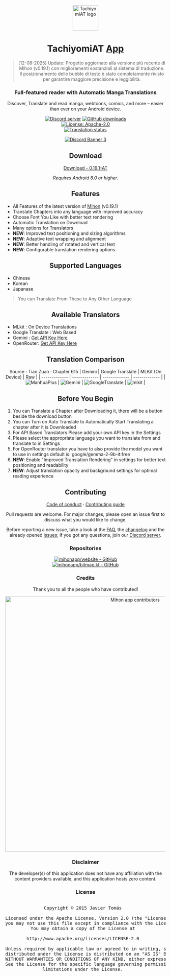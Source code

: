 
<div align="center">  

<a href="https://github.com/mannu691/TachiyomiAT">  
    <img src="./.github/assets/logo.png" alt="TachiyomiAT logo" title="TachiyomiAT logo" width="80"/>  
</a>  

# TachiyomiAT [App](#)

>[12-08-2025] Update: Progetto aggiornato alla versione più recente di Mihon (v0.19.1) con miglioramenti sostanziali al sistema di traduzione. Il posizionamento delle bubble di testo è stato completamente rivisto per garantire maggiore precisione e leggibilità.

### Full-featured reader with Automatic Manga Translations
Discover, Translate and read manga, webtoons, comics, and more – easier than ever on your Android device.

[![Discord server](https://img.shields.io/discord/801338287012053042.svg?label=&labelColor=6A7EC2&color=7389D8&logo=discord&logoColor=FFFFFF)](https://discord.com/invite/rkvXfVPRdq)
[![GitHub downloads](https://img.shields.io/github/downloads/mannu691/TachiyomiAT/total?label=downloads&labelColor=27303D&color=0D1117&logo=github&logoColor=FFFFFF&style=flat)](https://github.com/mannu691/TachiyomiAT/releases)  
[![License: Apache-2.0](https://img.shields.io/github/license/mihonapp/mihon?labelColor=27303D&color=0877d2)](/LICENSE)  
[![Translation status](https://img.shields.io/weblate/progress/mihon?labelColor=27303D&color=946300)](https://hosted.weblate.org/engage/mihon/)

[![Discord Banner 3](https://discord.com/api/guilds/801338287012053042/widget.png?style=banner3)](https://discord.com/invite/rkvXfVPRdq)
## Download

[Download - 0.19.1-AT](https://github.com/Lorenzo-Guardabascio/TachiyomiAT/releases)

*Requires Android 8.0 or higher.*

## Features

<div align="left">  

* All Features of the latest version of [Mihon](https://github.com/mihonapp/mihon) (v0.19.1)
* Translate Chapters into any language with improved accuracy
* Choose Font You Like with better text rendering
* Automatic Translation on Download
* Many options for Translators
* **NEW**: Improved text positioning and sizing algorithms
* **NEW**: Adaptive text wrapping and alignment
* **NEW**: Better handling of rotated and vertical text
* **NEW**: Configurable translation rendering options
</div>  

## Supported Languages

<div align="left">

* Chinese
* Korean
* Japanase

> You can Translate From These to Any  Other Language
>
</div>  

## Available Translators
<div align="left">

* MLkit : On Device Translations
* Google Translate : Web Based
* Gemini : [Get API Key Here](https://makersuite.google.com/app/apikey "Get API Key Here")
* OpenRouter: [Get API Key Here](https://openrouter.ai/ "Get API Key Here")

</div>  

## Translation Comparison

Source : Tian Zuan : Chapter 615
| Gemini | Google Translate  | MLKit (On Device) | Raw  |
| ------------- | ------------- | ------------- | ------------- |
| ![ManhuaPlus](./.github/assets/gemini.png)  | ![Gemini](./.github/assets/gt.png)  | ![GoogleTranslate](./.github/assets/mlkit.png)  | ![mlkit](./.github/assets/raw.png)  |


## Before You Begin

<div align="left">

1. You can Translate a Chapter after Downloading it, there will be a button beside the download button
2. You can Turn on Auto Translate to Automatically Start Translating a chapter after it is Downloaded
3. For API Based Translators Please add your own API key in the Settings
4. Please select the appropriate language you want to translate from and translate to in Settings
5. For OpenRouter translator you have to also provide the model you want to use in settings default is: google/gemma-2-9b-it:free
6. **NEW**: Enable "Improved Translation Rendering" in settings for better text positioning and readability
7. **NEW**: Adjust translation opacity and background settings for optimal reading experience

</div>  

## Contributing

[Code of conduct](./CODE_OF_CONDUCT.md) · [Contributing guide](./CONTRIBUTING.md)

Pull requests are welcome. For major changes, please open an issue first to discuss what you would like to change.

Before reporting a new issue, take a look at the [FAQ](https://mihon.app/docs/faq/general), the [changelog](https://mihon.app/changelogs/) and the already opened [issues](https://github.com/mihonapp/mihon/issues); if you got any questions, join our [Discord server](https://discord.gg/mihon).


### Repositories

[![mihonapp/website - GitHub](https://github-readme-stats.vercel.app/api/pin/?username=mihonapp&repo=website&bg_color=161B22&text_color=c9d1d9&title_color=0877d2&icon_color=0877d2&border_radius=8&hide_border=true)](https://github.com/mihonapp/website/)  
[![mihonapp/bitmap.kt - GitHub](https://github-readme-stats.vercel.app/api/pin/?username=mihonapp&repo=bitmap.kt&bg_color=161B22&text_color=c9d1d9&title_color=0877d2&icon_color=0877d2&border_radius=8&hide_border=true)](https://github.com/mihonapp/bitmap.kt/)

### Credits

Thank you to all the people who have contributed!

<a href="https://github.com/mihonapp/mihon/graphs/contributors">  
    <img src="https://contrib.rocks/image?repo=mannu691/TachiyomiAT" alt="Mihon app contributors" title="Mihon app contributors" width="800"/>  
</a>  

### Disclaimer

The developer(s) of this application does not have any affiliation with the content providers available, and this application hosts zero content.

### License

<pre>  
Copyright © 2015 Javier Tomás  
  
Licensed under the Apache License, Version 2.0 (the "License");  
you may not use this file except in compliance with the License.  
You may obtain a copy of the License at  
  
http://www.apache.org/licenses/LICENSE-2.0  
  
Unless required by applicable law or agreed to in writing, software  
distributed under the License is distributed on an "AS IS" BASIS,  
WITHOUT WARRANTIES OR CONDITIONS OF ANY KIND, either express or implied.  
See the License for the specific language governing permissions and  
limitations under the License.  
</pre>  

</div>